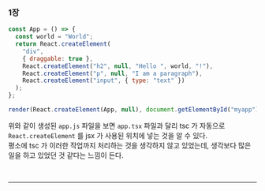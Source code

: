 ### 1장

```javascript
const App = () => {
  const world = "World";
  return React.createElement(
    "div",
    { draggable: true },
    React.createElement("h2", null, "Hello ", world, "!"),
    React.createElement("p", null, "I am a paragraph"),
    React.createElement("input", { type: "text" })
  );
};

render(React.createElement(App, null), document.getElementById("myapp"));
```

위와 같이 생성된 `app.js` 파일을 보면 `app.tsx` 파일과 달리 tsc 가 자동으로 `React.createElement` 를 jsx 가 사용된 위치에 넣는 것을 알 수 있다.  
평소에 tsc 가 이러한 작업까지 처리하는 것을 생각하지 않고 있었는데, 생각보다 많은 일을 하고 있었던 것 같다는 느낌이 든다.

<br>

---
